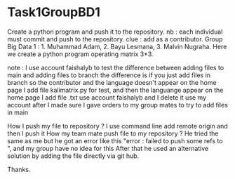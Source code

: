 # Task1GroupBD1
Create a python program and push it to the repository.
nb : each individual must commit and push to the repository.
clue : add as a contributor.
Group Big Data 1 : 1. Muhammad Adam, 2. Bayu Lesmana, 3. Malvin Nugraha.
Here we create a python program operating matrix 3*3.

note : I use account faishalyb to test the difference between adding files to main and adding files to branch
the difference is if you just add files in branch so the contributor and the language doesn't appear on the home page
I add file kalimatrix.py for test, and then the languange appear on the home page
I add file .txt use account faishalyb and I delete it use my account
after I made sure I gave orders to my group mates to try to add files in main

How I push my file to repository ?
I use command line add remote origin <my repo url> and then I push it
How my team mate push file to my repository ?
He tried the same as me but he got an error like this "error : failed to push some refs to <my repo url>", and my group have no idea for this
After that he used an alternative solution by adding the file directly via git hub.

Thanks.
